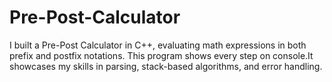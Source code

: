 # Pre-Post-Calculator
I built a Pre-Post Calculator in C++, evaluating math expressions in both prefix and postfix notations. This program shows every step on console.It showcases my skills in parsing, stack-based algorithms, and error handling.
